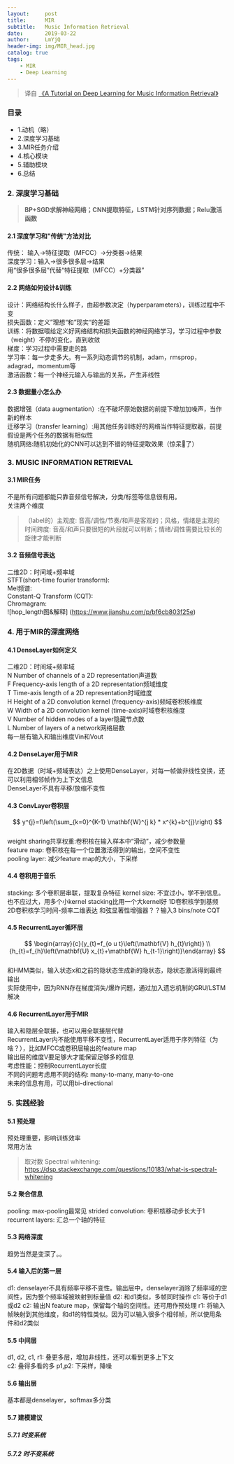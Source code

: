 ```yaml
---
layout:     post
title:      MIR
subtitle:   Music Information Retrieval
date:       2019-03-22
author:     LmYjQ
header-img: img/MIR_head.jpg
catalog: true
tags:
    - MIR
    - Deep Learning
---
```


> 译自 [《A Tutorial on Deep Learning for Music Information Retrieval》](https://arxiv.org/pdf/1709.04396.pdf)

### 目录

- 1.动机（略）
- 2.深度学习基础
- 3.MIR任务介绍
- 4.核心模块
- 5.辅助模块
- 6.总结

### 2. 深度学习基础

> **BP+SGD求解神经网络；CNN提取特征，LSTM针对序列数据；Relu激活函数**

#### 2.1 深度学习和"传统"方法对比
传统： 输入->特征提取（MFCC）->分类器->结果  
深度学习：输入->很多很多层->结果  
用“很多很多层”代替“特征提取（MFCC）+分类器”  

#### 2.2 网络如何设计&训练
设计：网络结构长什么样子，由超参数决定（hyperparameters），训练过程中不变  
损失函数：定义”理想“和”现实“的差距  
训练：将数据喂给定义好网络结构和损失函数的神经网络学习，学习过程中参数（weight）不停的变化，直到收敛  
梯度：学习过程中需要走的路  
学习率：每一步走多大。有一系列动态调节的机制，adam，rmsprop，adagrad，momentum等  
激活函数：每一个神经元输入与输出的关系，产生非线性  

#### 2.3 数据量小怎么办
数据增强（data augmentation）:在不破坏原始数据的前提下增加加噪声，当作新的样本  
迁移学习（transfer learning）:用其他任务训练好的网络当作特征提取器，前提假设是两个任务的数据有相似性  
随机网络:随机初始化的CNN可以达到不错的特征提取效果（惊呆🤯了）  

### 3. MUSIC INFORMATION RETRIEVAL

#### 3.1 MIR任务
不是所有问题都能只靠音频信号解决，分类/标签等信息很有用。  
关注两个维度  
> （label的）主观度: 音高/调性/节奏/和声是客观的；风格，情绪是主观的  
> 时间跨度: 音高/和声只要很短的片段就可以判断；情绪/调性需要比较长的旋律才能判断  

#### 3.2 音频信号表达
二维2D：时间域+频率域  
STFT(short-time fourier transform):  
Mel频谱:  
Constant-Q Transform (CQT):  
Chromagram:  
![hop_length图&解释] (https://www.jianshu.com/p/bf6cb803f25e)

### 4. 用于MIR的深度网络

#### 4.1 DenseLayer如何定义
二维2D：时间域+频率域  
N Number of channels of a 2D representation声道数  
F Frequency-axis length of a 2D representation频域维度  
T Time-axis length of a 2D representation时域维度  
H Height of a 2D convolution kernel (frequency-axis)频域卷积核维度  
W Width of a 2D convolution kernel (time-axis)时域卷积核维度  
V Number of hidden nodes of a layer隐藏节点数  
L Number of layers of a network网络层数  
每一层有输入和输出维度Vin和Vout

#### 4.2 DenseLayer用于MIR
在2D数据（时域+频域表达）之上使用DenseLayer，对每一帧做非线性变换，还可以利用相邻帧作为上下文信息  
DenseLayer不具有平移/放缩不变性  

#### 4.3 ConvLayer卷积层
$$
y^{j}=f\left(\sum_{k=0}^{K-1} \mathbf{W}^{j k} * x^{k}+b^{j}\right)
$$  
weight sharing共享权重:卷积核在输入样本中“滑动”，减少参数量  
feature map: 卷积核在每一个位置激活得到的输出，空间不变性  
pooling layer: 减少feature map的大小，下采样

#### 4.4 卷积用于音乐
stacking: 多个卷积层串联，提取复杂特征
kernel size: 不宜过小，学不到信息。也不应过大，用多个小kernel stacking比用一个大kernel好
1D卷积核学到基频  
2D卷积核学习时间-频率二维表达
和弦显著性增强器？？输入3 bins/note CQT  

#### 4.5 RecurrentLayer循环层
$$
\begin{array}{c}{y_{t}=f_{o u t}\left(\mathbf{V} h_{t}\right)} \\ {h_{t}=f_{h}\left(\mathbf{U} x_{t}+\mathbf{W} h_{t-1}\right)}\end{array}
$$  
和HMM类似，输入状态x和之前的隐状态生成新的隐状态，隐状态激活得到最终输出  
实际使用中，因为RNN存在梯度消失/爆炸问题，通过加入遗忘机制的GRU/LSTM解决  

#### 4.6 RecurrentLayer用于MIR
输入和隐层全联接，也可以用全联接层代替  
RecurrentLayer内不能使用平移不变性，RecurrentLayer适用于序列特征（为啥？），比如MFCC或卷积层输出的feature map  
输出层的维度V要足够大才能保留足够多的信息  
考虑性能：控制RecurrentLayer长度  
不同的问题考虑用不同的结构: many-to-many, many-to-one  
未来的信息有用，可以用bi-directional  

### 5. 实践经验
#### 5.1 预处理
预处理重要，影响训练效率  
常用方法
> 取对数
> Spectral whitening: https://dsp.stackexchange.com/questions/10183/what-is-spectral-whitening  

#### 5.2 聚合信息
pooling: max-pooling最常见
strided convolution: 卷积核移动步长大于1  
recurrent layers: 汇总一个轴的特征

#### 5.3 网络深度
趋势当然是变深了。。

#### 5.4 输入后的第一层
d1: denselayer不具有频率平移不变性。输出层中，denselayer消除了频率域的空间性，因为整个频率域被映射到标量值
d2: 和d1类似，多帧同时操作
c1: 等价于d1或d2
c2: 输出N feature map，保留每个轴的空间性。还可用作预处理
r1: 将输入帧映射到其他维度，和d1的特性类似。因为可以输入很多个相邻帧，所以使用条件和d2类似  

#### 5.5 中间层
d1, d2, c1, r1: 叠更多层，增加非线性，还可以看到更多上下文  
c2: 叠得多看的多
p1,p2: 下采样，降噪

#### 5.6 输出层
基本都是denselayer，softmax多分类

#### 5.7 建模建议
##### 5.7.1 时变系统
##### 5.7.2 时不变系统
